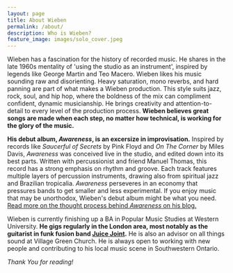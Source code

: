 ```yaml
---
layout: page
title: About Wieben
permalink: /about/
description: Who is Wieben?
feature_image: images/solo_cover.jpeg
---
```


Wieben has a fascination for the history of recorded music. He shares in the late 1960s mentality of 'using the studio as an instrument', inspired by legends like George Martin and Teo Macero.  Wieben likes his music sounding raw and disorienting.  Heavy saturation, mono reverbs, and hard panning are part of what makes a Wieben production.  This style suits jazz, rock, soul, and hip hop, where the boldness of the mix can compliment confident, dynamic musicianship.  He brings creativity and attention-to-detail to every level of the production process.  **Wieben believes great songs are made when each step, no matter how technical, is working for the glory of the music.**

**His debut album, *Awareness*, is an excersize in improvisation.**  Inspired by records like *Saucerful of Secrets* by Pink Floyd and *On The Corner* by Miles Davis, *Awareness* was conceived live in the studio, and edited down into its best parts.  Written with percussionist and friend Manuel Thomas, this record has a strong emphasis on rhythm and groove.  Each track features multiple layers of percussion instruments, drawing also from spiritual jazz and Brazilian tropicalia.  *Awareness* perseveres in an economy that pressures bands to get smaller and less experimental.  If you enjoy music that may be unorthodox, Wieben's debut album might be what you need.  [Read more on the thought process behind *Awareness* on his blog.](wieben.ca/awareness)

Wieben is currently finishing up a BA in Popular Music Studies at Western University.  **He gigs regularly in the London area, most notably as the guitarist in funk fusion band [Juice Joint](https://www.instagram.com/juicejointband/).**  He is also an advisor on all things sound at Village Green Church.  He is always open to working with new people and contributing to his local music scene in Southwestern Ontario.

*Thank You for reading!*
